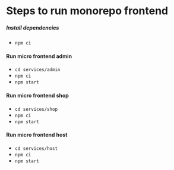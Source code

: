 # Steps to run monorepo frontend

##### Install dependencies
- ```npm ci```

#### Run micro frontend admin
- ```cd services/admin```
- ```npm ci```
- ```npm start```

#### Run micro frontend shop
- ```cd services/shop```
- ```npm ci```
- ```npm start```

#### Run micro frontend host
- ```cd services/host```
- ```npm ci```
- ```npm start```